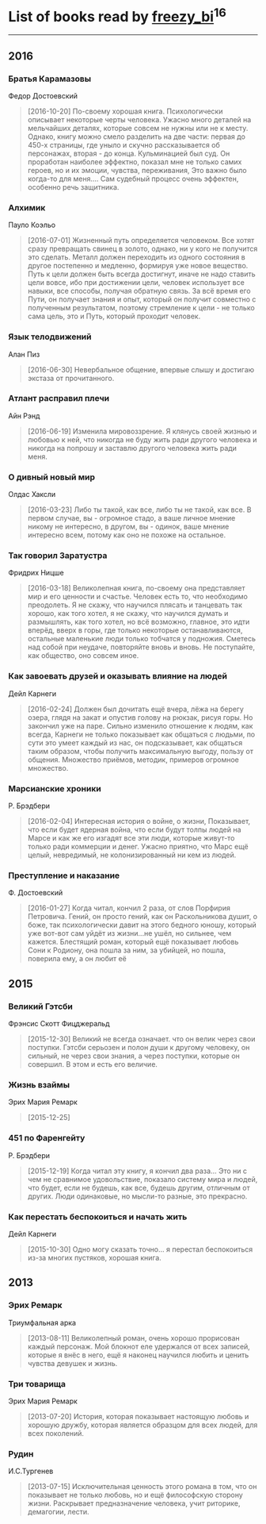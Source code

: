 # List of books read by [freezy_bi](http://vk.com/id87042697)<sup>16</sup>
---

## 2016

### Братья Карамазовы
Федор Достоевский
> [2016-10-20] По-своему хорошая книга. Психологически описывает некоторые черты человека. Ужасно много деталей на мельчайших деталях, которые совсем не нужны или не к месту. Однако, книгу можно смело разделить на две части: первая до 450-х страницы, где уныло и скучно рассказывается об персонажах, вторая - до конца. Кульминацией был суд. Он проработан наиболее эффектно, показал мне не только самих героев, но и их эмоции, чувства, переживания, Это важно было когда-то для меня.... Сам судебный процесс очень эффектен, особенно речь защитника.


### Алхимик
Пауло Коэльо
> [2016-07-01] Жизненный путь определяется человеком. Все хотят сразу превращать свинец в золото, однако, ни у кого не получится это сделать. Металл должен переходить из одного состояния в другое постепенно и медленно, формируя уже новое вещество. Путь к цели должен быть всегда достигнут, иначе не надо ставить цели вовсе, ибо при достижении цели, человек использует все навыки, все способы, получая обратную связь. За всё время его Пути, он получает знания и опыт, который он получит совместно с полученным результатом, поэтому стремление к цели - не только сама цель, это и Путь, который проходит человек.


### Язык телодвижений
Алан Пиз
> [2016-06-30] Невербальное общение, впервые слышу и достигаю экстаза от прочитанного.


### Атлант расправил плечи
Айн Рэнд
> [2016-06-19] Изменила мировоззрение. Я клянусь своей жизнью и любовью к ней, что никогда не буду жить ради другого человека и никогда на попрошу и заставлю другого человека жить ради меня.


### О дивный новый мир
Олдас Хаксли
> [2016-03-23] Либо ты такой, как все, либо ты не такой, как все. В первом случае, вы - огромное стадо, а ваше личное мнение никому не интересно, в другом, вы - одинок, ваше мнение интересно всем, потому как оно не похоже на остальное.


### Так говорил Заратустра
Фридрих Ницше
> [2016-03-18] Великолепная книга, по-своему она представляет мир и его ценности и счастье. Человек есть то, что необходимо преодолеть. Я не скажу, что научился плясать и танцевать так хорошо, как того хотел, я не скажу, что научился думать и размышлять, как того хотел, но всё возможно, главное, это идти вперёд, вверх в горы, где только некоторые останавливаются, остальные маленькие люди только тобчатся у подножия. Сметесь над собой при неудаче, повторяйте вновь и вновь. Не поступайте, как общество, оно совсем иное.


### Как завоевать друзей и оказывать влияние на людей
Дейл Карнеги
> [2016-02-24] Должен был дочитать ещё вчера, лёжа на берегу озера, глядя на закат и опустив голову на рюкзак, рисуя горы. Но закончил уже на паре. Сильно изменило отношение к людям, как всегда, Карнеги не только показывает как общаться с людьми, по сути это умеет каждый из нас, он подсказывает, как общаться таким образом, чтобы получить максимальную выгоду, пользу от общения. Множество приёмов, методик, примеров огромное множество.


### Марсианские хроники
Р. Брэдбери
> [2016-02-04] Интересная история о войне, о жизни, Показывает, что если будет ядерная война, что если будут толпы людей на Марсе и как же его изгадят все эти люди, которые живут-то только ради коммерции и денег. Ужасно приятно, что Марс ещё целый, невредимый, не колонизированный ни кем из людей.


### Преступление и наказание
Ф. Достоевский
> [2016-01-27] Когда читал, кончил 2 раза, от слов Порфирия Петровича. Гений, он просто гений, как он Раскольникова душит, о боже, так психологически давит на этого бедного юношу, который уже вот-вот сам уйдёт из жизни...не ушёл, но сильнее, чем кажется. Блестящий роман, который ещё показывает любовь Сони к Родиону, она пошла за ним, за убийцей, но пошла, поверила ему, а он любит её



## 2015

### Великий Гэтсби
Фрэнсис Скотт Фицджеральд
> [2015-12-30] Великий не всегда означает. что он велик через свои поступки. Гэтсби серьозен и полон души к другому человеку, он сильный, не через свои знания, а через поступки, которые он совершил. В этом и есть его величие.


### Жизнь взаймы
Эрих Мария Ремарк
> [2015-12-25] 


### 451 по Фаренгейту
Р. Брэдбери
> [2015-12-19] Когда читал эту книгу, я кончил два раза... Это ни с чем не сравнимое удовольствие, показало систему мира и людей, что будет, если не будешь, как все, будешь другим, отличным от других. Люди одинаковые, но мысли-то разные, это прекрасно.


### Как перестать беспокоиться и начать жить
Дейл Карнеги
> [2015-10-30] Одно могу сказать точно... я перестал беспокоиться из-за многих пустяков, хорошая книга.



## 2013

### Эрих Ремарк
Триумфальная арка
> [2013-08-11] Великолепный роман, очень хорошо прорисован каждый персонаж. Мой блокнот еле удержался от всех записей, которые я внёс в него, ещё я наконец научился любить и ценить чувства девушек и жизнь.


### Три товарища
Эрих Мария Ремарк
> [2013-07-20] История, которая показывает настоящую любовь и хорошую дружбу, которая является образцом для всех людей, для всех поколений.


### Рудин
И.С.Тургенев
> [2013-07-15] Исключительная ценность этого романа в том, что он показывает не только любовь, но и ещё философскую сторону жизни. Раскрывает предназначение человека, учит риторике, демагогии, лести.



